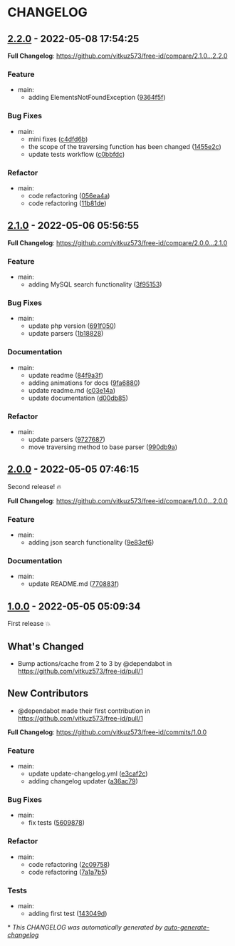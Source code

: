 # CHANGELOG

## [2.2.0](https://github.com/vitkuz573/free-id/releases/tag/2.2.0) - 2022-05-08 17:54:25

**Full Changelog**: https://github.com/vitkuz573/free-id/compare/2.1.0...2.2.0

### Feature

- main:
  - adding ElementsNotFoundException ([9364f5f](https://github.com/vitkuz573/free-id/commit/9364f5f601245d5923f64e659b2bb66a62ed7e23))

### Bug Fixes

- main:
  - mini fixes ([c4dfd6b](https://github.com/vitkuz573/free-id/commit/c4dfd6b4f922496d5e783744d077ce60d3c1d7c6))
  - the scope of the traversing function has been changed ([1455e2c](https://github.com/vitkuz573/free-id/commit/1455e2c9abf719d31842eb7f4e18402130b24116))
  - update tests workflow ([c0bbfdc](https://github.com/vitkuz573/free-id/commit/c0bbfdc636cf2c2a6d9fb00fcfc798505df0591d))

### Refactor

- main:
  - code refactoring ([056ea4a](https://github.com/vitkuz573/free-id/commit/056ea4a981028f98ee0d1e76d2e2946d8366bd3a))
  - code refactoring ([11b81de](https://github.com/vitkuz573/free-id/commit/11b81ded0a3c7e78242282a337933cb791f9db15))

## [2.1.0](https://github.com/vitkuz573/free-id/releases/tag/2.1.0) - 2022-05-06 05:56:55

**Full Changelog**: https://github.com/vitkuz573/free-id/compare/2.0.0...2.1.0

### Feature

- main:
  - adding MySQL search functionality ([3f95153](https://github.com/vitkuz573/free-id/commit/3f951535e2e8ace777a610415068c94f1fc0b01c))

### Bug Fixes

- main:
  - update php version ([691f050](https://github.com/vitkuz573/free-id/commit/691f0507c0c5ad64efda291f5f500ac781c83c99))
  - update parsers ([1b18828](https://github.com/vitkuz573/free-id/commit/1b18828146b4ff800118395b14534593f356d867))

### Documentation

- main:
  - update readme ([84f9a3f](https://github.com/vitkuz573/free-id/commit/84f9a3f88da3c54189a81a91b2bf689d0232a474))
  - adding animations for docs ([9fa6880](https://github.com/vitkuz573/free-id/commit/9fa68800ab06197c3221ec4f88dbb459a74f30a1))
  - update readme.md ([c03e14a](https://github.com/vitkuz573/free-id/commit/c03e14ada733b097710867aa2ae1e6080ae94ced))
  - update documentation ([d00db85](https://github.com/vitkuz573/free-id/commit/d00db85abdccb583df7c2c59ae5c82e5ef854284))

### Refactor

- main:
  - update parsers ([9727687](https://github.com/vitkuz573/free-id/commit/9727687cb5758cea344500e456c84f9d538212bc))
  - move traversing method to base parser ([990db9a](https://github.com/vitkuz573/free-id/commit/990db9a191c4c0886ee5d19fcb95079584c1243b))

## [2.0.0](https://github.com/vitkuz573/free-id/releases/tag/2.0.0) - 2022-05-05 07:46:15

Second release! 🔥

**Full Changelog**: https://github.com/vitkuz573/free-id/compare/1.0.0...2.0.0

### Feature

- main:
  - adding json search functionality ([9e83ef6](https://github.com/vitkuz573/free-id/commit/9e83ef6efb051e9ceb74b6954b84b8e0a56e77de))

### Documentation

- main:
  - update README.md ([770883f](https://github.com/vitkuz573/free-id/commit/770883febe99770a79142c30c1695108e01226e8))

## [1.0.0](https://github.com/vitkuz573/free-id/releases/tag/1.0.0) - 2022-05-05 05:09:34

First release 💥

## What's Changed
* Bump actions/cache from 2 to 3 by @dependabot in https://github.com/vitkuz573/free-id/pull/1

## New Contributors
* @dependabot made their first contribution in https://github.com/vitkuz573/free-id/pull/1

**Full Changelog**: https://github.com/vitkuz573/free-id/commits/1.0.0

### Feature

- main:
  - update update-changelog.yml ([e3caf2c](https://github.com/vitkuz573/free-id/commit/e3caf2ced931fe2688554939894154e350b4c05b))
  - adding changelog updater ([a36ac79](https://github.com/vitkuz573/free-id/commit/a36ac7951fbb07de7d3dac431291c1fc228ed95a))

### Bug Fixes

- main:
  - fix tests ([5609878](https://github.com/vitkuz573/free-id/commit/560987875c9811455e8e9057f514e24bb80258d2))

### Refactor

- main:
  - code refactoring ([2c09758](https://github.com/vitkuz573/free-id/commit/2c09758bf2d976b1e5c41e13c9995168b88f3600))
  - code refactoring ([7a1a7b5](https://github.com/vitkuz573/free-id/commit/7a1a7b5b40e000a0b2a396ab05a47d87bf7ff77a))

### Tests

- main:
  - adding first test ([143049d](https://github.com/vitkuz573/free-id/commit/143049d7ff04be46e5b44a9e411c0fde93e47491))

\* *This CHANGELOG was automatically generated by [auto-generate-changelog](https://github.com/BobAnkh/auto-generate-changelog)*
